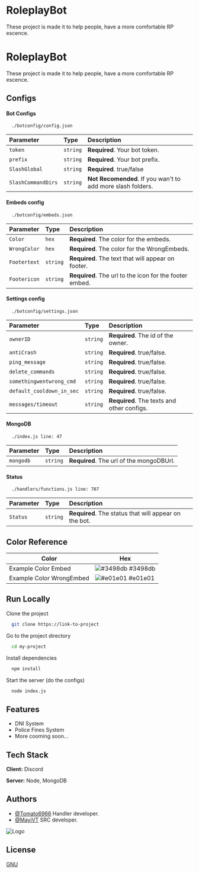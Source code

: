 
# RoleplayBot

These project is made it to help people, have a more comfortable RP escence.


# RoleplayBot

These project is made it to help people, have a more comfortable RP escence.


## Configs

#### Bot Configs

```http
  ./botconfig/config.json
```

| Parameter | Type     | Description                |
| :-------- | :------- | :------------------------- |
| `token` | `string` | **Required**. Your bot token. |
| `prefix` | `string` | **Required**. Your bot prefix. |
| `SlashGlobal` | `string` | **Required**. true/false |
| `SlashCommandDirs` | `string` | **Not Recomended**. If you wan't to add more slash folders. |


#### Embeds config

```http
  ./botconfig/embeds.json
```

| Parameter | Type     | Description                       |
| :-------- | :------- | :-------------------------------- |
| `Color`      | `hex` | **Required**. The color for the embeds. |
| `WrongColor`      | `hex` | **Required**. The color for the WrongEmbeds. |
| `Footertext`      | `string` | **Required**. The text that will appear on footer. |
| `Footericon`      | `string` | **Required**. The url to the icon for the footer embed. |


#### Settings config

```http
  ./botconfig/settings.json
```

| Parameter | Type     | Description                       |
| :-------- | :------- | :-------------------------------- |
| `ownerID`      | `string` | **Required**. The id of the owner. |
| `antiCrash`      | `string` | **Required**. true/false. |
| `ping_message`      | `string` | **Required**. true/false. |
| `delete_commands`      | `string` | **Required**. true/false. |
| `somethingwentwrong_cmd`      | `string` | **Required**. true/false. |
| `default_cooldown_in_sec`      | `string` | **Required**. true/false. |
| `messages/timeout`      | `string` | **Required**. The texts and other configs. |

#### MongoDB

```http
  ./index.js line: 47
```

| Parameter | Type     | Description                       |
| :-------- | :------- | :-------------------------------- |
| `mongodb`      | `string` | **Required**. The url of the mongoDBUrl. |

#### Status

```http
  ./handlers/functions.js line: 707
```

| Parameter | Type     | Description                       |
| :-------- | :------- | :-------------------------------- |
| `Status`      | `string` | **Required**. The status that will appear on the bot. |





## Color Reference

| Color             | Hex                                                                |
| ----------------- | ------------------------------------------------------------------ |
| Example Color Embed | ![#3498db](https://via.placeholder.com/10/3498db?text=+) #3498db |
| Example Color WrongEmbed | ![#e01e01](https://via.placeholder.com/10/e01e01?text=+) #e01e01 |


## Run Locally

Clone the project

```bash
  git clone https://link-to-project
```

Go to the project directory

```bash
  cd my-project
```

Install dependencies

```bash
  npm install
```

Start the server (do the configs)

```bash
  node index.js
```


## Features

- DNI System
- Police Fines System
- More cooming soon...


## Tech Stack

**Client:** Discord

**Server:** Node, MongoDB


## Authors

- [@Tomato6966](https://github.com/Tomato6966?tab=repositories) Handler developer.
- [@MayiVT](https://github.com/MayiVT?tab=repositories) SRC developer.


![Logo](https://camo.githubusercontent.com/d55d8a7f07a103454ebb77b653d9600ce27e011f78395d9713b432c8c011c76a/68747470733a2f2f646973636f72642e6a732e6f72672f7374617469632f6c6f676f2e737667)


## License

[GNU](https://choosealicense.com/licenses/gnu/)

